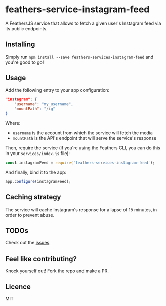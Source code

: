 # feathers-service-instagram-feed
A FeathersJS service that allows to fetch a given user's Instagram feed via its public endpoints.

## Installing

Simply run `npm install --save feathers-services-instagram-feed` and you're good to go!

## Usage

Add the following entry to your app configuration:

```json
"instagram": {
    "username": "my_username",
    "mountPath": "/ig"
}
```

Where:

- `username` is the account from which the service will fetch the media
- `mountPath` is the API's endpoint that will serve the service's response

Then, require the service (if you're using the Feathers CLI, you can do this in your `services/index.js` file):

```js
const instagramFeed = require('feathers-services-instagram-feed');
```

And finally, bind it to the app:

```js
app.configure(instagramFeed);
```

## Caching strategy

The service will cache Instagram's response for a lapse of 15 minutes, in order to prevent abuse.

## TODOs

Check out the [issues](https://github.com/joelalejandro/feathers-hooks-jsonapify/issues).

## Feel like contributing?

Knock yourself out! Fork the repo and make a PR.

## Licence

MIT